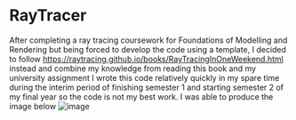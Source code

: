 # RayTracer
After completing a ray tracing coursework for Foundations of Modelling and Rendering but being forced to develop the code using a template, I decided to follow https://raytracing.github.io/books/RayTracingInOneWeekend.html instead and combine my knowledge from reading this book and my university assignment
I wrote this code relatively quickly in my spare time during the interim period of finishing semester 1 and starting semester 2 of my final year so the code is not my best work. I was able to produce the image below
![image](https://user-images.githubusercontent.com/46685490/167517525-62d45aa8-5e30-498f-8436-a419a8115c12.jpeg)
